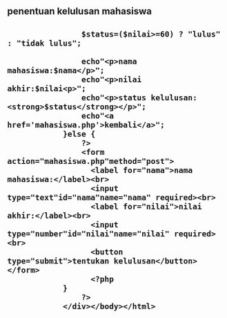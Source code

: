 <html>
    <head> 
        <title>kelulusan mahasiswa</title>
    </head>
    <body>
        <div class="container">
            <link rel="stylesheet" type="text/css" href="style.css">
            <h2> penentuan kelulusan mahasiswa <h2>
                <?php
                if ($_SERVER["REQUEST_METHOD"]=="POST"){
                    $nama=$_POST['nama'];
                    $nilai=$_POST['nilai'];
                
                    $status=($nilai>=60) ? "lulus" : "tidak lulus";

                    echo"<p>nama mahasiswa:$nama</p>";
                    echo"<p>nilai akhir:$nilai<p>";
                    echo"<p>status kelulusan:<strong>$status</strong></p>";
                    echo"<a href='mahasiswa.php'>kembali</a>";
                }else {
                    ?>
                    <form action="mahasiswa.php"method="post">
                      <label for="nama">nama mahasiswa:</label><br>
                      <input type="text"id="nama"name="nama" required><br>
                      <label for="nilai">nilai akhir:</label><br>
                      <input type="number"id="nilai"name="nilai" required><br>
                      <button type="submit">tentukan kelulusan</button></form>
                      <?php
                }
                    ?>
                </div></body></html>      

                
               

                
    
